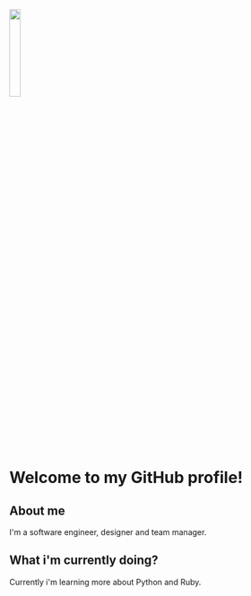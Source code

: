 <img align='center' src='http://pa1.narvii.com/6995/90e0ada08036dcf01e3f640bf6dde1d377d99757r1-200-200_00.gif' width='20%'> 

# Welcome to my GitHub profile!

## About me
I'm a software engineer, designer and team manager.

## What i'm currently doing?
Currently i'm learning more about Python and Ruby.


